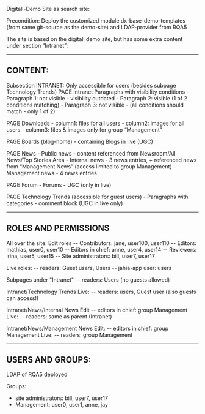 Digitall-Demo Site as search site:

Precondition:
Deploy the customized module dx-base-demo-templates (from same git-source as the demo-site) and LDAP-provider from RQA5


The site is based on the digitall demo site, but has some extra content under section “Intranet”:


------------------------------------
CONTENT:
------------------------------------

Subsection INTRANET:
Only accessible for users (besides subpage Technology Trends)
PAGE Intranet
	Paragraphs with visibility conditions
	- Paragraph 1: not visible - visibility outdated
	- Paragraph 2: visible (1 of 2 conditions matching)
	- Paragraph 3: not visible - (all conditions should match - only 1 of 2)


PAGE Downloads
	- column1: files for all users
	- column2: images for all users
	- column3: files & images only for group “Management”

PAGE Boards (blog-home)
	- containing Blogs in live (UGC)

PAGE News
	- Public news - content referenced from Newsroom/All News/Top Stories Area
	- Internal news - 3 news entries, + referenced news from “Management News” (access limited to group Management)
	- Management news - 4 news entries

PAGE Forum
	- Forums - UGC (only in live)

PAGE Technology Trends (accessible for guest users)
	- Paragraphs with categories
	- comment block (UGC in live only)




------------------------------------
ROLES AND PERMISSIONS
------------------------------------

All over the site:
Edit roles
-- Contributors: jane, user100, user110
-- Editors: mathias, user0, user10
-- Editors in chief: anne, user4, user14
-- Reviewers: irina, user5, user15
-- Site administrators: bill, user7, user17

Live roles:
-- readers: Guest users, Users
-- jahia-app user: users

Subpages under "Intranet"
-- readers: Users (no guests allowed)


Intranet/Technology Trends
Live:
-- readers: users, Guest user (also guests can access!)

Intranet/News/Internal News
Edit
-- editors in chief: group Management
Live:
-- readers: same as parent (Intranet)

Intranet/News/Management News
Edit:
-- editors in chief: group Management
Live:
-- readers: group Management



------------------------------------
USERS AND GROUPS:
------------------------------------

LDAP of RQA5 deployed

Groups:
- site administrators: bill, user7, user17
- Management:  user0, user1, anne, jay










